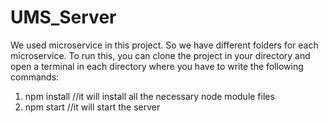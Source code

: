 # UMS_Server
We used microservice in this project. So we have different folders for each microservice.
To run this, you can clone the project in your directory and open a terminal in each directory where you have to write the following commands:
1) npm install //it will install all the necessary node module files
2) npm start //it will start the server
